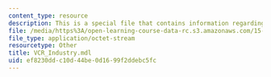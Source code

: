 ```yaml
---
content_type: resource
description: This is a special file that contains information regarding vcr industry.
file: /media/https%3A/open-learning-course-data-rc.s3.amazonaws.com/15-871-introduction-to-system-dynamics-fall-2013/ef8230ddc10d44be0d1699f2ddebc5fc_VCR_Industry.mdl
file_type: application/octet-stream
resourcetype: Other
title: VCR_Industry.mdl
uid: ef8230dd-c10d-44be-0d16-99f2ddebc5fc
---
```

